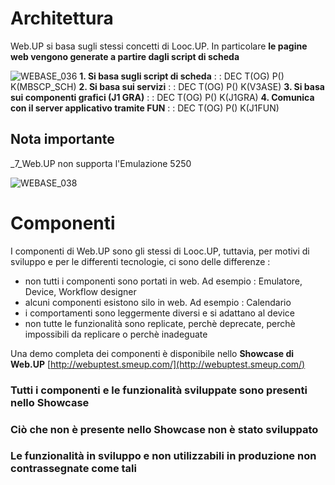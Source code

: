 # Architettura
Web.UP si basa sugli stessi concetti di Looc.UP.
In particolare **le pagine web vengono generate a partire dagli script di scheda**

![WEBASE_036](https://doc.smeup.com/immagini/WEBASE_02/WEBASE_036.png)
**1. Si basa sugli script di scheda**
 :  : DEC T(OG) P() K(MBSCP_SCH)
**2. Si basa sui servizi**
 :  : DEC T(OG) P() K(V3ASE)
**3. Si basa sui componenti grafici (J1 GRA)**
 :  : DEC T(OG) P() K(J1GRA)
**4. Comunica con il server applicativo tramite FUN**
 :  : DEC T(OG) P() K(J1FUN)

## Nota importante
_7_Web.UP non supporta l'Emulazione 5250

![WEBASE_038](https://doc.smeup.com/immagini/WEBASE_02/WEBASE_038.png)
# Componenti

I componenti di Web.UP sono gli stessi di Looc.UP, tuttavia, per motivi di sviluppo e per le differenti tecnologie, ci sono delle differenze : 
- non tutti i componenti sono portati in web. Ad esempio :  Emulatore, Device, Workflow designer
- alcuni componenti esistono silo in web. Ad esempio :  Calendario
- i comportamenti sono leggermente diversi e si adattano al device
- non tutte le funzionalità sono replicate, perchè deprecate, perchè impossibili da replicare o perchè inadeguate

Una demo completa dei componenti è disponibile nello **Showcase di Web.UP**
[http://webuptest.smeup.com/](http://webuptest.smeup.com/)

### Tutti i componenti e le funzionalità sviluppate sono presenti nello Showcase
### Ciò che non è presente nello Showcase non è stato sviluppato
### Le funzionalità in sviluppo e non utilizzabili in produzione non contrassegnate come tali






